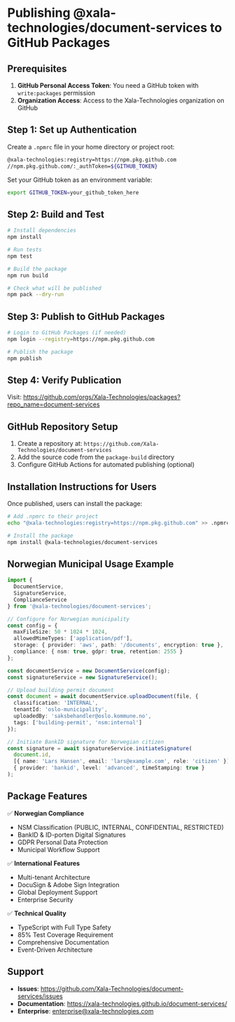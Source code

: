 # Publishing @xala-technologies/document-services to GitHub Packages

## Prerequisites

1. **GitHub Personal Access Token**: You need a GitHub token with `write:packages` permission
2. **Organization Access**: Access to the Xala-Technologies organization on GitHub

## Step 1: Set up Authentication

Create a `.npmrc` file in your home directory or project root:

```bash
@xala-technologies:registry=https://npm.pkg.github.com
//npm.pkg.github.com/:_authToken=${GITHUB_TOKEN}
```

Set your GitHub token as an environment variable:

```bash
export GITHUB_TOKEN=your_github_token_here
```

## Step 2: Build and Test

```bash
# Install dependencies
npm install

# Run tests
npm test

# Build the package
npm run build

# Check what will be published
npm pack --dry-run
```

## Step 3: Publish to GitHub Packages

```bash
# Login to GitHub Packages (if needed)
npm login --registry=https://npm.pkg.github.com

# Publish the package
npm publish
```

## Step 4: Verify Publication

Visit: https://github.com/orgs/Xala-Technologies/packages?repo_name=document-services

## GitHub Repository Setup

1. Create a repository at: `https://github.com/Xala-Technologies/document-services`
2. Add the source code from the `package-build` directory
3. Configure GitHub Actions for automated publishing (optional)

## Installation Instructions for Users

Once published, users can install the package:

```bash
# Add .npmrc to their project
echo "@xala-technologies:registry=https://npm.pkg.github.com" >> .npmrc

# Install the package
npm install @xala-technologies/document-services
```

## Norwegian Municipal Usage Example

```typescript
import { 
  DocumentService, 
  SignatureService, 
  ComplianceService 
} from '@xala-technologies/document-services';

// Configure for Norwegian municipality
const config = {
  maxFileSize: 50 * 1024 * 1024,
  allowedMimeTypes: ['application/pdf'],
  storage: { provider: 'aws', path: '/documents', encryption: true },
  compliance: { nsm: true, gdpr: true, retention: 2555 }
};

const documentService = new DocumentService(config);
const signatureService = new SignatureService();

// Upload building permit document
const document = await documentService.uploadDocument(file, {
  classification: 'INTERNAL',
  tenantId: 'oslo-municipality',
  uploadedBy: 'saksbehandler@oslo.kommune.no',
  tags: ['building-permit', 'nsm:internal']
});

// Initiate BankID signature for Norwegian citizen
const signature = await signatureService.initiateSignature(
  document.id,
  [{ name: 'Lars Hansen', email: 'lars@example.com', role: 'citizen' }],
  { provider: 'bankid', level: 'advanced', timeStamping: true }
);
```

## Package Features

✅ **Norwegian Compliance**
- NSM Classification (PUBLIC, INTERNAL, CONFIDENTIAL, RESTRICTED)
- BankID & ID-porten Digital Signatures
- GDPR Personal Data Protection
- Municipal Workflow Support

✅ **International Features**
- Multi-tenant Architecture
- DocuSign & Adobe Sign Integration
- Global Deployment Support
- Enterprise Security

✅ **Technical Quality**
- TypeScript with Full Type Safety
- 85% Test Coverage Requirement
- Comprehensive Documentation
- Event-Driven Architecture

## Support

- **Issues**: https://github.com/Xala-Technologies/document-services/issues
- **Documentation**: https://xala-technologies.github.io/document-services/
- **Enterprise**: enterprise@xala-technologies.com